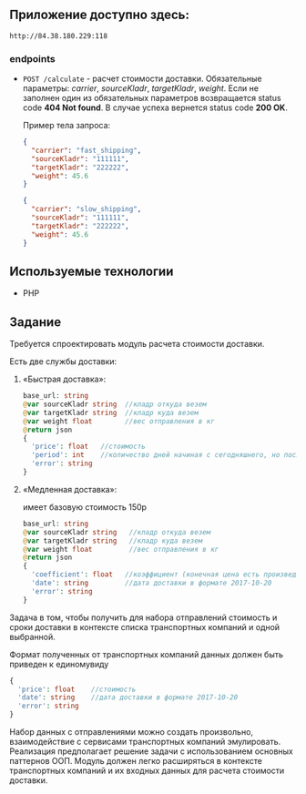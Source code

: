 ## Приложение доступно здесь: 

`http://84.38.180.229:118`

### endpoints

- `POST /calculate` - расчет стоимости доставки. Обязательные параметры: *carrier*, *sourceKladr*, *targetKladr*, *weight*. Если не заполнен один из обязательных параметров возвращается status code **404 Not found**. В случае успеха вернется status code **200 OK**.

  Пример тела запроса:

  ```json
  {
    "carrier": "fast_shipping",
    "sourceKladr": "111111",
    "targetKladr": "222222",
    "weight": 45.6
  }
  ```

  ```json
  {
    "carrier": "slow_shipping",
    "sourceKladr": "111111",
    "targetKladr": "222222",
    "weight": 45.6
  }
  ```

## Используемые технологии

- PHP

## Задание

Требуется спроектировать модуль расчета стоимости доставки. 

Есть две службы доставки:

1. «Быстрая доставка»:

    ```PHP
    base_url: string
    @var sourceKladr string  //кладр откуда везем
    @var targetKladr string  //кладр куда везем
    @var weight float        //вес отправления в кг
    @return json
    {
      'price': float   //стоимость
      'period': int    //количество дней начиная с сегодняшнего, но после 18.00 заявки не принимаются.
      'error': string
    }
    ```

2. «Медленная доставка»:
   
    имеет базовую стоимость 150р

    ```PHP
    base_url: string
    @var sourceKladr string   //кладр откуда везем
    @var targetKladr string   //кладр куда везем
    @var weight float         //вес отправления в кг
    @return json
    {
      'coefficient': float   //коэффициент (конечная цена есть произведение базовой стоимости и коэффициента)
      'date': string         //дата доставки в формате 2017-10-20
      'error': string
    }
    ```

Задача в том, чтобы получить для набора отправлений стоимость и сроки доставки в контексте списка транспортных компаний и одной выбранной.

Формат полученных от транспортных компаний данных должен быть приведен к единомувиду

```PHP
{
  'price': float    //стоимость
  'date': string    //дата доставки в формате 2017-10-20
  'error': string
}
```

Набор данных с отправлениями можно создать произвольно, взаимодействие с сервисами транспортных компаний эмулировать.
Реализация предполагает решение задачи с использованием основных паттернов ООП.
Модуль должен легко расширяться в контексте транспортных компаний и их входных данных для расчета стоимости доставки.
  